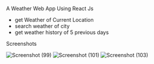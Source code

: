 A Weather Web App Using React Js

- get Weather of Current Location
- search weather of city
- get weather history of 5 previous days

Screenshots

![Screenshot (99)](https://user-images.githubusercontent.com/83346848/220823532-47cea9f8-3f3d-4ebf-97f4-4f136c1666e5.png)
![Screenshot (101)](https://user-images.githubusercontent.com/83346848/220823613-6f10e9b1-a3cc-45dd-b339-bef5f3c320c8.png)
![Screenshot (103)](https://user-images.githubusercontent.com/83346848/220823642-6c3e0704-2ae1-405a-92d0-907b9d54f724.png)
